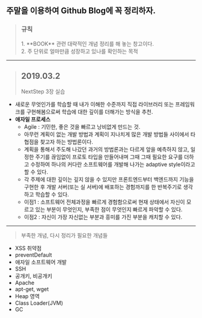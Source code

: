 ## 주말을 이용하여 Github Blog에 꼭 정리하자.
> <h3>규칙</h3>
> 1. **BOOK** 관련 대략적인 개념 정리를 해 놓는 창고이다.<br/>
> 2. 주 단위로 얼마만큼 성장하고 있나를 확인하는 목적<br/>
---

> <h2>2019.03.2</h2>
> NextStep 3장 실습
- 새로운 무엇인가를 학습할 때 내가 이해한 수준까지 직접 라이브러리 또는 프레임워크를 구현해봄으로써 학습에 대한 깊이를 더해가는 방식을 추천.
- **애자일 프로세스**
	- Agile : 기민한, 좋은 것을 빠르고 낭비없게 만드는 것.
	- 아무런 계획이 없는 개발 방법과 계획이 지나치게 많은 개발 방법들 사이에서 타협점을 찾고자 하는 방법론이다.
	- 계획을 통해서 주도해 나갔던 과거의 방법론과는 다르게 앞을 예측하지 않고, 일정한 주기를 끊임없이 프로토 타입을 만들어내며 그때 그때 필요한 요구를 더하고 수정하여 하나의 커다란 소프트웨어를 개발해 나가는 adaptive style이라고 할 수 있다.
	- 각 주제에 대한 깊이는 깊지 않을 수 있지만 프론트엔드부터 백엔드까지 기능을 구현한 후 개발 서버(또는 실 서버)에 배포하는 경험까지를 한 반복주기로 생각하고 학습할 수 있다.
	- 이점1 : 소프트웨어 전체과정을 빠르게 경험함으로써 현재 상태에서 자신이 모르고 있는 부분이 무엇인지, 부족한 점이 무엇인지 빠르게 파악할 수 있다.
	- 이점2 : 자신이 가장 자신없는 부분과 흥미를 가진 부분을 캐치할 수 있다.

---
> 부족한 개념, 다시 정리가 필요한 개념들
- XSS 취약점
- preventDefault
- 애자일 소프트웨어 개발
- SSH
- 공개키, 비공개키
- Apache
- apt-get, wget
- Heap 영역
- Class Loader(JVM)
- GC
